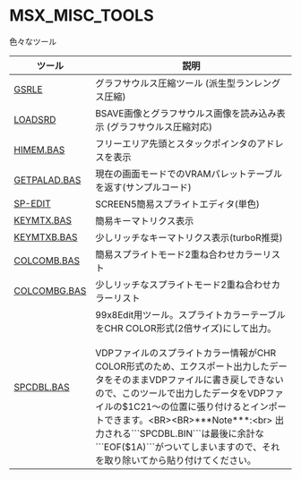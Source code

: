 # MSX_MISC_TOOLS

色々なツール

|ツール|説明|
|---|---|
| [GSRLE       ](GSRLE       ) | グラフサウルス圧縮ツール (派生型ランレングス圧縮) 
| [LOADSRD     ](LOADSRD     ) | BSAVE画像とグラフサウルス画像を読み込み表示 (グラフサウルス圧縮対応) 
| [HIMEM.BAS   ](HIMEM.BAS   ) | フリーエリア先頭とスタックポインタのアドレスを表示
| [GETPALAD.BAS](GETPALAD.BAS)|現在の画面モードでのVRAMパレットテーブルを返す(サンプルコード)
| [SP-EDIT     ](SP-EDIT     )|SCREEN5簡易スプライトエディタ(単色)
| [KEYMTX.BAS  ](KEYMTX.BAS  )|簡易キーマトリクス表示
| [KEYMTXB.BAS ](KEYMTXB.BAS )|少しリッチなキーマトリクス表示(turboR推奨)
| [COLCOMB.BAS ](COLCOMB.BAS )|簡易スプライトモード2重ね合わせカラーリスト
| [COLCOMBG.BAS](COLCOMBG.BAS)|少しリッチなスプライトモード2重ね合わせカラーリスト
| [SPCDBL.BAS  ](SPCDBL.BAS  )|99x8Edit用ツール。スプライトカラーテーブルをCHR COLOR形式(2倍サイズ)にして出力。<BR><BR>VDPファイルのスプライトカラー情報がCHR COLOR形式のため、エクスポート出力したデータをそのままVDPファイルに書き戻しできないので、このツールで出力したデータをVDPファイルの$1C21～の位置に張り付けるとインポートできます。<BR><BR>***Note***:<br> 出力される```SPCDBL.BIN```は最後に余計な```EOF($1A)```がついてしまいますので、それを取り除いてから貼り付けてください。
